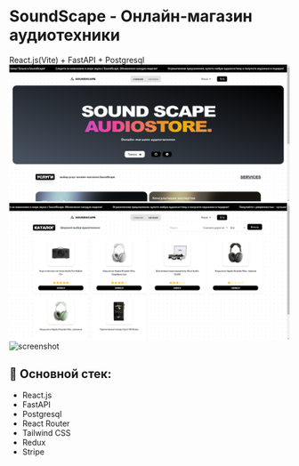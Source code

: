 # SoundScape - Онлайн-магазин аудиотехники
React.js(Vite) + FastAPI + Postgresql
![screenshot](https://github.com/sha111tan/SoundScape/blob/main/frontend/Снимок%20экрана%20(100).png)
![screenshot](https://github.com/sha111tan/SoundScape/blob/main/frontend/Снимок%20экрана%20(101).png)
![screenshot](https://github.com/sha111tan/SoundScape/blob/main/frontend/Снимок%20экрана%20(102).png)

## 📝 Основной стек:
- React.js
- FastAPI
- Postgresql
- React Router
- Tailwind CSS
- Redux
- Stripe


